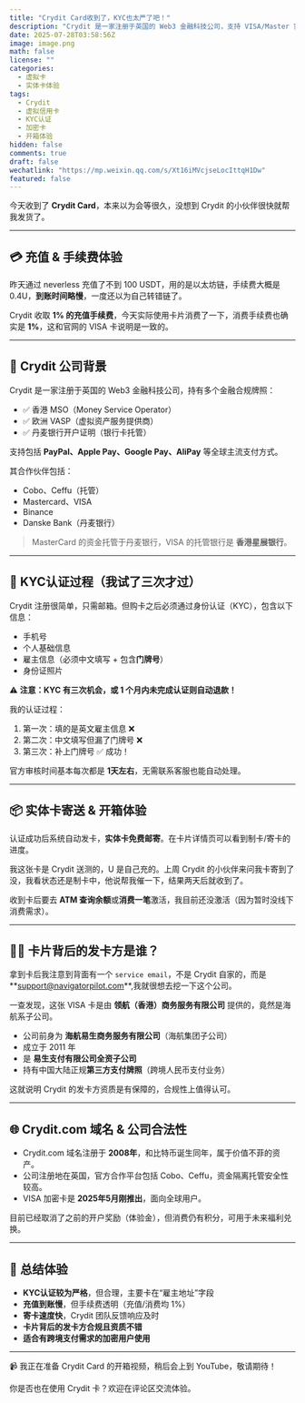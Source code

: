 ```yaml
---
title: "Crydit Card收到了，KYC也太严了吧！"
description: "Crydit 是一家注册于英国的 Web3 金融科技公司，支持 VISA/Master 实体卡。这篇文章详细记录了 Crydit 卡的开箱体验、充值、消费手续费、KYC 认证过程以及幕后发卡机构分析。"
date: 2025-07-28T03:58:56Z
image: image.png
math: false
license: ""
categories:
  - 虚拟卡
  - 实体卡体验
tags:
  - Crydit
  - 虚拟信用卡
  - KYC认证
  - 加密卡
  - 开箱体验
hidden: false
comments: true
draft: false
wechatlink: "https://mp.weixin.qq.com/s/Xt16iMVcjseLocIttqH1Dw"
featured: false
---
```


今天收到了 **Crydit Card**，本来以为会等很久，没想到 Crydit 的小伙伴很快就帮我发货了。

---

## 💳 充值 & 手续费体验

昨天通过 neverless 充值了不到 100 USDT，用的是以太坊链，手续费大概是 0.4U，**到账时间略慢**，一度还以为自己转错链了。

Crydit 收取 **1% 的充值手续费**，今天实际使用卡片消费了一下，消费手续费也确实是 **1%**，这和官网的 VISA 卡说明是一致的。

---

## 🏢 Crydit 公司背景

Crydit 是一家注册于英国的 Web3 金融科技公司，持有多个金融合规牌照：

- ✅ 香港 MSO（Money Service Operator）
- ✅ 欧洲 VASP（虚拟资产服务提供商）
- ✅ 丹麦银行开户证明（银行卡托管）

支持包括 **PayPal、Apple Pay、Google Pay、AliPay** 等全球主流支付方式。

其合作伙伴包括：

- Cobo、Ceffu（托管）
- Mastercard、VISA
- Binance
- Danske Bank（丹麦银行）

> MasterCard 的资金托管于丹麦银行，VISA 的托管银行是 **香港星展银行**。

---

## 🪪 KYC认证过程（我试了三次才过）

Crydit 注册很简单，只需邮箱。但购卡之后必须通过身份认证（KYC），包含以下信息：

- 手机号  
- 个人基础信息  
- 雇主信息（必须中文填写 + 包含**门牌号**）  
- 身份证照片  

⚠️ **注意：KYC 有三次机会，或 1 个月内未完成认证则自动退款！**

我的认证过程：

1. 第一次：填的是英文雇主信息 ❌  
2. 第二次：中文填写但漏了门牌号 ❌  
3. 第三次：补上门牌号 ✅ 成功！

官方审核时间基本每次都是 **1天左右**，无需联系客服也能自动处理。

---

## 📦 实体卡寄送 & 开箱体验

认证成功后系统自动发卡，**实体卡免费邮寄**。在卡片详情页可以看到制卡/寄卡的进度。

我这张卡是 Crydit 送测的，U 是自己充的。上周 Crydit 的小伙伴来问我卡寄到了没，我看状态还是制卡中，他说帮我催一下，结果两天后就收到了。

收到卡后要去 **ATM 查询余额**或**消费一笔**激活，我目前还没激活（因为暂时没线下消费需求）。

---

## 🕵️‍♀️ 卡片背后的发卡方是谁？

拿到卡后我注意到背面有一个 `service email`，不是 Crydit 自家的，而是**<support@navigatorpilot.com>**,我就很想去挖一下这个公司。

一查发现，这张 VISA 卡是由 **领航（香港）商务服务有限公司** 提供的，竟然是海航系子公司。

- 公司前身为 **海航易生商务服务有限公司**（海航集团子公司）  
- 成立于 2011 年  
- 是 **易生支付有限公司全资子公司**  
- 持有中国大陆正规**第三方支付牌照**（跨境人民币支付业务）

这就说明 Crydit 的发卡方资质是有保障的，合规性上值得认可。

---

## 🌐 Crydit.com 域名 & 公司合法性

- Crydit.com 域名注册于 **2008年**，和比特币诞生同年，属于价值不菲的资产。
- 公司注册地在英国，官方合作平台包括 Cobo、Ceffu，资金隔离托管安全性较高。
- VISA 加密卡是 **2025年5月刚推出**，面向全球用户。

目前已经取消了之前的开户奖励（体验金），但消费仍有积分，可用于未来福利兑换。

---

## 📌 总结体验

- **KYC认证较为严格**，但合理，主要卡在“雇主地址”字段  
- **充值到账慢**，但手续费透明（充值/消费均 1%）  
- **寄卡速度快**，Crydit 团队反馈响应及时  
- **卡片背后的发卡方合规且资质不错**  
- **适合有跨境支付需求的加密用户使用**

---

📹 我正在准备 Crydit Card 的开箱视频，稍后会上到 YouTube，敬请期待！

你是否也在使用 Crydit 卡？欢迎在评论区交流体验。
